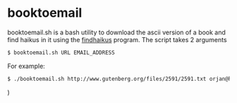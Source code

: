 booktoemail
===========

booktoemail.sh is a bash utility to download the ascii version of a book and find haikus in it using the [findhaikus](https://github.com/jdf/haikufinder "findhaikus") program. The script takes 2 arguments

```bash
$ booktoemail.sh URL EMAIL_ADDRESS
```

For example:

```bash
$ ./booktoemail.sh http://www.gutenberg.org/files/2591/2591.txt orjan@hoyd.net
```
)
